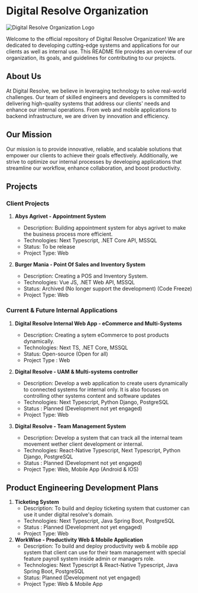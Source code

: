 # Digital Resolve Organization

![Digital Resolve Organization Logo](https://mdr-dev-stage-frontend.vercel.app/drlogo.png)

Welcome to the official repository of Digital Resolve Organization! We are dedicated to developing cutting-edge systems and applications for our clients as well as internal use. This README file provides an overview of our organization, its goals, and guidelines for contributing to our projects.

## About Us

At Digital Resolve, we believe in leveraging technology to solve real-world challenges. Our team of skilled engineers and developers is committed to delivering high-quality systems that address our clients' needs and enhance our internal operations. From web and mobile applications to backend infrastructure, we are driven by innovation and efficiency.

## Our Mission

Our mission is to provide innovative, reliable, and scalable solutions that empower our clients to achieve their goals effectively. Additionally, we strive to optimize our internal processes by developing applications that streamline our workflow, enhance collaboration, and boost productivity.

## Projects

### Client Projects

1. **Abys Agrivet - Appointment System**
   - Description: Building appointment system for abys agrivet to make the business process more efficient.
   - Technologies: Next Typescript, .NET Core API, MSSQL
   - Status: To be release
   - Project Type: Web

2. **Burger Mania - Point Of Sales and Inventory System**
   - Description: Creating a POS and Inventory System.
   - Technologies: Vue JS, .NET Web API, MSSQL
   - Status: Archived (No longer support the development) (Code Freeze)
   - Project Type: Web

### Current & Future Internal Applications

1. **Digital Resolve Internal Web App - eCommerce and Multi-Systems**
   - Description: Creating a sytem eCommerce to post products dynamically.
   - Technologies: Next TS, .NET Core, MSSQL
   - Status: Open-source (Open for all)
   - Project Type : Web

2. **Digital Resolve - UAM & Multi-systems controller**
   - Description: Develop a web application to create users dynamically to connected systems for internal only. It is also focuses on controlling other systems content and software updates
   - Technologies: Next Typescript, Python Django, PostgreSQL
   - Status : Planned (Development not yet engaged)
   - Project Type: Web
3. **Digital Resolve - Team Management System**
   - Description: Develop a system that can track all the internal team movement wether client development or internal.
   - Technologies: React-Native Typescript, Next Typescript, Python Django, PostgreSQL
   - Status : Planned (Development not yet engaged)
   - Project Type: Web, Mobile App (Android & IOS)
  
## Product Engineering Development Plans

1. **Ticketing System**
   - Description: To build and deploy ticketing system that customer can use it under digital resolve's domain.
   - Technologies: Next Typescript, Java Spring Boot, PostgreSQL
   - Status : Planned (Development not yet engaged)
   - Project Type: Web
2. **WorkWise - Productivity Web & Mobile Application**
   - Description: To build and deploy productivity web & mobile app system that client can use for their team management with special feature payroll system inside admin or managers role.
   - Technologies: Next Typescript & React-Native Typescript, Java Spring Boot, PostgreSQL
   - Status: Planned (Development not yet engaged)
   - Project Type: Web & Mobile App
